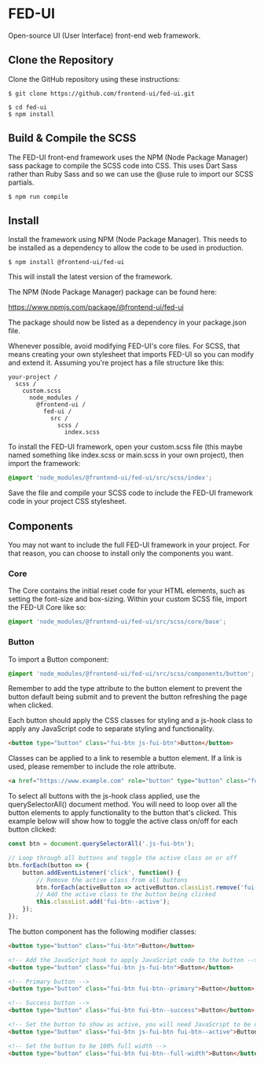 # FED-UI

Open-source UI (User Interface) front-end web framework.

## Clone the Repository

Clone the GitHub repository using these instructions:

```
$ git clone https://github.com/frontend-ui/fed-ui.git

$ cd fed-ui
$ npm install
```

## Build & Compile the SCSS

The FED-UI front-end framework uses the NPM (Node Package Manager) sass package to compile the SCSS code into CSS. This uses Dart Sass rather than Ruby Sass and so we can use the @use rule to import our SCSS partials.

```
$ npm run compile
```

## Install

Install the framework using NPM (Node Package Manager). This needs to be installed as a dependency to allow the code to be used in production.

```
$ npm install @frontend-ui/fed-ui
```

This will install the latest version of the framework.


The NPM (Node Package Manager) package can be found here:

https://www.npmjs.com/package/@frontend-ui/fed-ui

The package should now be listed as a dependency in your package.json file.

Whenever possible, avoid modifying FED-UI's core files. For SCSS, that means creating your own stylesheet that imports FED-UI so you can modify and extend it. Assuming you're project has a file structure like this:

```
your-project /
  scss /
    custom.scss
      node_modules /
        @frontend-ui /
          fed-ui /
            src /
              scss /
                index.scss
```

To install the FED-UI framework, open your custom.scss file (this maybe named something like index.scss or main.scss in your own project), then import the framework:

```scss
@import 'node_modules/@frontend-ui/fed-ui/src/scss/index';
```

Save the file and compile your SCSS code to include the FED-UI framework code in your project CSS stylesheet.

## Components

You may not want to include the full FED-UI framework in your project. For that reason, you can choose to install only the components you want.

### Core

The Core contains the initial reset code for your HTML elements, such as setting the font-size and box-sizing. Within your custom SCSS file, import the FED-UI Core like so:

```scss
@import 'node_modules/@frontend-ui/fed-ui/src/scss/core/base';

```

### Button

To import a Button component:

```scss
@import 'node_modules/@frontend-ui/fed-ui/src/scss/components/button';
```

Remember to add the type attribute to the button element to prevent the button default being submit and to prevent the button refreshing the page when clicked.

Each button should apply the CSS classes for styling and a js-hook class to apply any JavaScript code to separate styling and functionality.

```html
<button type="button" class="fui-btn js-fui-btn">Button</button>
```

Classes can be applied to a link to resemble a button element. If a link is used, please remember to include the role attribute.

```html
<a href="https://www.example.com" role="button" type="button" class="fui-btn js-fui-btn">Button</a>
```

To select all buttons with the js-hook class applied, use the querySelectorAll() document method. You will need to loop over all the button elements to apply functionality to the button that's clicked. This example below will show how to toggle the active class on/off for each button clicked:

```javascript
const btn = document.querySelectorAll('.js-fui-btn');

// Loop through all buttons and toggle the active class on or off
btn.forEach(button => {
	button.addEventListener('click', function() {
		// Remove the active class from all buttons
		btn.forEach(activeButton => activeButton.classList.remove('fui-btn--active'));
		// Add the active class to the button being clicked
		this.classList.add('fui-btn--active');
	});
});
```

The button component has the following modifier classes:

```html
<button type="button" class="fui-btn">Button</button>

<!-- Add the JavaScript hook to apply JavaScript code to the button -->
<button type="button" class="fui-btn js-fui-btn">Button</button>

<!-- Primary button -->
<button type="button" class="fui-btn fui-btn--primary">Button</button>

<!-- Success button -->
<button type="button" class="fui-btn fui-btn--success">Button</button>

<!-- Set the button to show as active, you will need JavaScript to be used -->
<button type="button" class="fui-btn js-fui-btn fui-btn--active">Button</button>

<!-- Set the button to be 100% full width -->
<button type="button" class="fui-btn fui-btn--full-width">Button</button>
```